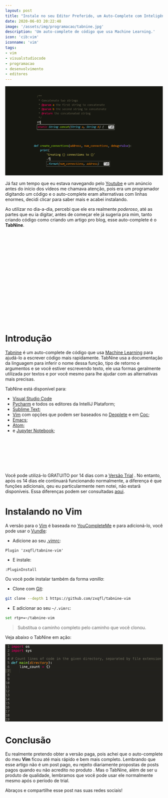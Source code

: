 ```yaml
---
layout: post
title: "Instale no seu Editor Preferido, um Auto-Complete com Inteligência Artificial"
date: 2020-06-03 20:22:48
image: '/assets/img/programacao/tabnine.jpg'
description: 'Um auto-complete de código que usa Machine Learning.'
icon: 'cib:vim'
iconname: 'vim'
tags:
- vim
- visualstudiocode
- programacao
- desenvolvimento
- editores
---
```


![Instale no seu Editor Preferido, um Auto-Complete com Inteligência Artificial](/assets/img/programacao/tabnine.jpg)

Já faz um tempo que eu estava navegando pelo [Youtube](https://www.youtube.com/TerminalRootTV?sub_confirmation=1) e um anúncio antes do início dos vídeos me chamava atenção, pois era um programador digitando um código e o auto-complete eram alternativas com linhas enormes, decidi clicar para saber mais e acabei instalando.

Ao utilizar no dia-a-dia, percebi que ele era realmente *poderoso*, até as partes que eu ia digitar, antes de começar ele já sugeria pra mim, tanto criando código como criando um artigo pro blog, esse auto-complete é o **TabNine**.

<!-- QUADRADO -->
<script async src="//pagead2.googlesyndication.com/pagead/js/adsbygoogle.js"></script>
<ins class="adsbygoogle"
style="display:inline-block;width:336px;height:280px"
data-ad-client="ca-pub-2838251107855362"
data-ad-slot="5351066970"></ins>
<script>
(adsbygoogle = window.adsbygoogle || []).push({});
</script>

# Introdução
[Tabnine](https://www.tabnine.com/) é um auto-complete de código que usa [Machine Learning](https://pt.wikipedia.org/wiki/Aprendizado_de_máquina) para ajudá-lo a escrever código mais rapidamente. TabNine usa a documentação da linguagem para inferir o nome dessa função, tipo de retorno e argumentos e se você estiver escrevendo texto, ele usa formas geralmente utilizada por textos e por você mesmo para lhe ajudar com as alternativas mais precisas.

TabNine está disponível para:
+ [Visual Studio Code](https://terminalroot.com.br/2019/04/vscodium-um-vs-code-open-source-que-nao-te-rasrtreia.html)
+ [Pycharm](https://terminalroot.com.br/2019/10/os-20-melhores-ide-python-para-linux.html) e todos os editores da IntelliJ Plataform;
+ [Sublime Text](https://terminalroot.com.br/2016/05/os-8-melhores-editores-de-texto-para.html);
+ [Vim](https://terminalroot.com.br/vim) com opções que podem ser baseados no [Deoplete](https://github.com/tbodt/deoplete-tabnine) e em [Coc](https://github.com/neoclide/coc-tabnine);
+ [Emacs](https://terminalroot.com.br/2018/07/spacemacs-um-editor-para-desenvolvimento-profissional.html);
+ [Atom](https://terminalroot.com.br/2019/11/top-10-melhores-editores-de-codigo-para-linux.html);
+ e [Jupyter Notebook](https://pt.wikipedia.org/wiki/Projeto_Jupyter);

<!-- MINI ANÚNCIO -->
<script async src="//pagead2.googlesyndication.com/pagead/js/adsbygoogle.js"></script>
<!-- Games Root -->
<ins class="adsbygoogle"
style="display:inline-block;width:730px;height:95px"
data-ad-client="ca-pub-2838251107855362"
data-ad-slot="5351066970"></ins>
<script>
(adsbygoogle = window.adsbygoogle || []).push({});
</script>

Você pode utilizá-lo GRATUITO por 14 dias com a [Versão Trial](https://www.tabnine.com/trial/) . No entanto, após os 14 dias ele continuará funcionando normalmente, a diferença é que funções adicionais, qeu eu particularmente nem notei, não estarã disponíveis. Essa diferenças podem ser consultadas [aqui](https://www.tabnine.com/pricing).

# Instalando no Vim
A versão para o [Vim](https://www.youtube.com/watch?v=nFWQJiLvjnk) é baseada no [YouCompleteMe](https://github.com/Valloric/YouCompleteMe) e para adicioná-lo, você pode usar o [Vundle](https://github.com/VundleVim/Vundle.vim):
+ Adicione ao seu [.vimrc](https://www.youtube.com/watch?v=XXGk3n1uzPg): 
```viml
Plugin 'zxqfl/tabnine-vim'
```
+ E instale:
```sh
:PluginInstall
```

Ou você pode instalar também da forma *vanilla*:
+ Clone com [Git](https://terminalroot.com.br/git): 
```sh
git clone --depth 1 https://github.com/zxqfl/tabnine-vim
```
+ E adicionar ao seu `~/.vimrc`: 
```sh
set rtp+=~/tabnine-vim
```
> Substitua o caminho completo pelo caminho que você clonou.

Veja abaixo o TabNine em ação:

![TabNine](/assets/img/programacao/tabnine.gif)

# Conclusão
Eu realmente pretendo obter a versão paga, pois achei que o auto-complete do meu **Vim** ficou até mais rápido e bem mais completo. Lembrando que esse artigo não é um post pago, eu rejeito diariamente propostas de posts pagos quando eu não acredito no produto . Mas o TabNine, além de ser u produto de qualidade, lembramos que você pode usar ele normalmente mesmo após o período de trial.

Abraços e compartilhe esse post nas suas redes sociais!

<!-- RETANGULO LARGO 2 -->
<script async src="//pagead2.googlesyndication.com/pagead/js/adsbygoogle.js"></script>
<ins class="adsbygoogle"
style="display:block; text-align:center;"
data-ad-layout="in-article"
data-ad-format="fluid"
data-ad-client="ca-pub-2838251107855362"
data-ad-slot="8549252987"></ins>
<script>
(adsbygoogle = window.adsbygoogle || []).push({});
</script>



